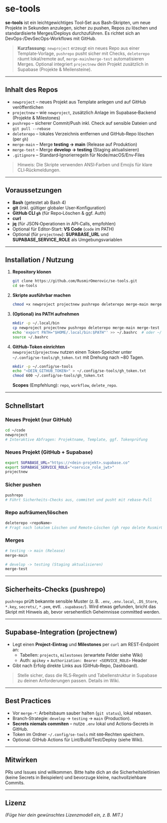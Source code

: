 # se-tools

**se-tools** ist ein leichtgewichtiges Tool‑Set aus Bash‑Skripten, um neue Projekte in Sekunden anzulegen, sicher zu pushen, Repos zu löschen und standardisierte Merges/Deploys durchzuführen. Es richtet sich an DevOps‑/DevSecOps‑Workflows mit GitHub.

> **Kurzfassung:** `newproject` erzeugt ein neues Repo aus einer Template‑Vorlage, `pushrepo` pusht sicher mit Checks, `deleterepo` räumt lokal/remote auf, `merge-main`/`merge-test` automatisieren Merges. Optional integriert `projectnew` dein Projekt zusätzlich in Supabase (Projekte & Meilensteine).

---

## Inhalt des Repos

- `newproject` – neues Projekt aus Template anlegen und auf GitHub veröffentlichen
- `projectnew` – wie `newproject`, zusätzlich Anlage im Supabase‑Backend (Projekte & Milestones)
- `pushrepo` – sicherer Commit/Push inkl. Check auf sensible Dateien und `git pull --rebase`
- `deleterepo` – lokales Verzeichnis entfernen und GitHub‑Repo löschen (per `gh`)
- `merge-main` – Merge **testing → main** (Release auf Produktion)
- `merge-test` – Merge **develop → testing** (Staging aktualisieren)
- `.gitignore` – Standard‑Ignorierregeln für Node/macOS/Env‑Files

> Hinweis: Die Skripte verwenden ANSI‑Farben und Emojis für klare CLI‑Rückmeldungen.

---

## Voraussetzungen

- **Bash** (getestet ab Bash 4)
- **git** (inkl. gültiger globaler User‑Konfiguration)
- **GitHub CLI `gh`** (für Repo‑Löschen & ggf. Auth)
- **curl**
- **jq** (für JSON‑Operationen in API‑Calls, empfohlen)
- Optional für Editor‑Start: **VS Code** (`code` im PATH)
- Optional (für `projectnew`): **SUPABASE_URL** und **SUPABASE_SERVICE_ROLE** als Umgebungsvariablen

---

## Installation / Nutzung

1. **Repository klonen**
   ```bash
   git clone https://github.com/RusmirOmerovic/se-tools.git
   cd se-tools
   ```

2. **Skripte ausführbar machen**
   ```bash
   chmod +x newproject projectnew pushrepo deleterepo merge-main merge-test
   ```

3. **(Optional) ins PATH aufnehmen**
   ```bash
   mkdir -p ~/.local/bin
   cp newproject projectnew pushrepo deleterepo merge-main merge-test ~/.local/bin/
   echo 'export PATH="$HOME/.local/bin:$PATH"' >> ~/.bashrc  # oder ~/.zshrc
   source ~/.bashrc
   ```

4. **GitHub‑Token einrichten**  
   `newproject`/`projectnew` nutzen einen Token‑Speicher unter `~/.config/se-tools/gh_token.txt` mit Drehung nach ~80 Tagen.  
   ```bash
   mkdir -p ~/.config/se-tools
   echo "<DEIN_GITHUB_TOKEN>" > ~/.config/se-tools/gh_token.txt
   chmod 600 ~/.config/se-tools/gh_token.txt
   ```
   **Scopes** (Empfehlung): `repo`, `workflow`, `delete_repo`.

---

## Schnellstart

### Neues Projekt (nur GitHub)
```bash
cd ~/code
newproject
# Interaktive Abfragen: Projektname, Template, ggf. Tokenprüfung
```

### Neues Projekt (GitHub + Supabase)
```bash
export SUPABASE_URL="https://<dein-projekt>.supabase.co"
export SUPABASE_SERVICE_ROLE="<service_role_jwt>"
projectnew
```

### Sicher pushen
```bash
pushrepo
# Führt Sicherheits‑Checks aus, commitet und pusht mit rebase‑Pull
```

### Repo aufräumen/löschen
```bash
deleterepo <repoName>
# Fragt nach lokalem Löschen und Remote‑Löschen (gh repo delete RusmirOmerovic/<repoName>)
```

### Merges
```bash
# testing -> main (Release)
merge-main

# develop -> testing (Staging aktualisieren)
merge-test
```

---

## Sicherheits‑Checks (pushrepo)

`pushrepo` prüft bekannte sensible Muster (z. B. `.env`, `.env.local`, `.DS_Store`, `*.key`, `secrets/`, `*.pem`, evtl. `.supabase/`). Wird etwas gefunden, bricht das Skript mit Hinweis ab, bevor versehentlich Geheimnisse committed werden.

---

## Supabase‑Integration (projectnew)

- Legt einen **Project‑Eintrag** und **Milestones** per `curl` am REST‑Endpoint an:
  - Tabellen: `projects`, `milestones` (erwartete Felder siehe Wiki)
  - Auth: `apikey` + `Authorization: Bearer <SERVICE_ROLE>` Header
- Gibt nach Erfolg direkte Links aus (GitHub‑Repo, Dashboard).

> Stelle sicher, dass die RLS‑Regeln und Tabellenstruktur in Supabase zu deinen Anforderungen passen. Details im Wiki.

---

## Best Practices

- Vor `merge-*`: Arbeitsbaum sauber halten (`git status`), lokal rebasen.
- Branch‑Strategie: `develop` → `testing` → `main` (Production).
- **Secrets niemals commiten** – nutze `.env` lokal und Actions‑Secrets in GitHub.
- Token im Ordner `~/.config/se-tools` mit `600`‑Rechten speichern.
- Optional: GitHub Actions für Lint/Build/Test/Deploy (siehe Wiki).

---

## Mitwirken

PRs und Issues sind willkommen. Bitte halte dich an die Sicherheitsleitlinien (keine Secrets in Beispielen) und bevorzuge kleine, nachvollziehbare Commits.

---

## Lizenz

*(Füge hier dein gewünschtes Lizenzmodell ein, z. B. MIT.)*
